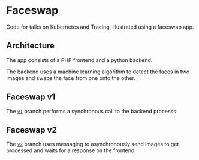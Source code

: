 # Faceswap

Code for talks on Kubernetes and Tracing, illustrated using a faceswap app. 

## Architecture

The app consists of a PHP frontend and a python backend.

The backend uses a machine learning algorithm to detect the faces in two images and swaps the face from one onto the other.

## Faceswap v1

The [`v1`](https://github.com/bshaffer/faceswap-app/tree/v1) branch performs a synchronous call to the backend processs

## Faceswap v2

The [`v2`](https://github.com/bshaffer/faceswap-app/tree/v2) branch uses messaging to asynchronously send images to get processed
and waits for a response on the frontend
